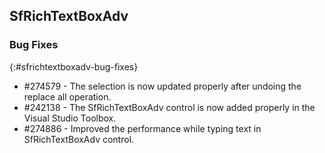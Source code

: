 ## SfRichTextBoxAdv

### Bug Fixes
{:#sfrichtextboxadv-bug-fixes}

* \#274579 - The selection is now updated properly after undoing the replace all operation.
* \#242138 - The SfRichTextBoxAdv control is now added properly in the Visual Studio Toolbox.
* \#274886 - Improved the performance while typing text in SfRichTextBoxAdv control.